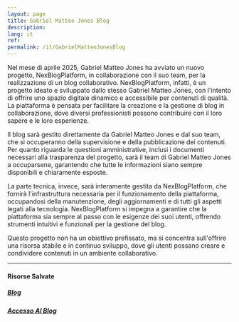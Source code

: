 ```yaml
---
layout: page
title: Gabriel Matteo Jones Blog
description: 
lang: it
ref: 
permalink: /it/GabrielMatteoJonesBlog
---
```

Nel mese di aprile 2025, Gabriel Matteo Jones ha avviato un nuovo progetto, NexBlogPlatform, in collaborazione con il suo team, per la realizzazione di un blog collaborativo. NexBlogPlatform, infatti, è un progetto ideato e sviluppato dallo stesso Gabriel Matteo Jones, con l'intento di offrire uno spazio digitale dinamico e accessibile per contenuti di qualità. La piattaforma è pensata per facilitare la creazione e la gestione di blog in collaborazione, dove diversi professionisti possono contribuire con il loro sapere e le loro esperienze.

Il blog sarà gestito direttamente da Gabriel Matteo Jones e dal suo team, che si occuperanno della supervisione e della pubblicazione dei contenuti. Per quanto riguarda le questioni amministrative, inclusi i documenti necessari alla trasparenza del progetto, sarà il team di Gabriel Matteo Jones a occuparsene, garantendo che tutte le informazioni siano sempre disponibili e chiaramente esposte.

La parte tecnica, invece, sarà interamente gestita da NexBlogPlatform, che fornirà l'infrastruttura necessaria per il funzionamento della piattaforma, occupandosi della manutenzione, degli aggiornamenti e di tutti gli aspetti legati alla tecnologia. NexBlogPlatform si impegna a garantire che la piattaforma sia sempre al passo con le esigenze dei suoi utenti, offrendo strumenti intuitivi e funzionali per la gestione del blog.

Questo progetto non ha un obiettivo prefissato, ma si concentra sull'offrire una risorsa stabile e in continuo sviluppo, dove gli utenti possano creare e condividere contenuti in un ambiente collaborativo.

<hr>

#### Risorse Salvate

<div class="card card-teaser card-teaser-info rounded p-3 m-1 bx-shadow-sm">
            <div class="card-body pe-3">
                <h5 class="card-title fs-5 fw-semibold">
                    <a class="text-decoration-none" href="https://www.gabrielmatteojonesblog.it/" data-element="service-area">
                        Blog
                    </a>
                </h5>
            </div>
                    </div>


<div class="card card-teaser card-teaser-info rounded p-3 m-1 bx-shadow-sm">
            <div class="card-body pe-3">
                <h5 class="card-title fs-5 fw-semibold">
                    <a class="text-decoration-none" href="https://www.gabrielmatteojonesblog.it/admin/" data-element="service-area">
                        Accesso Al Blog
                    </a>
                </h5>
            </div>
                    </div>
